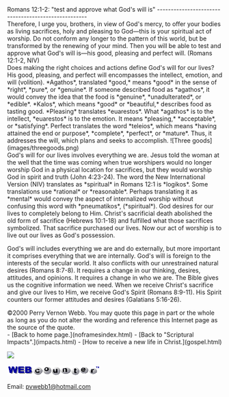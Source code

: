  <head> <title>(PVW) Romans 12:1-2: "test and approve what God's will is"</title> <meta content="IE=9" http-equiv="X-UA-Compatible"></meta> <link href="css/page_style.css" rel="stylesheet" type="text/css"></link> </head><body><div class="page_style"> Romans 12:1-2: "test and approve what God's will is"
----------------------------------------------------

<div class="p">Therefore, I urge you, brothers, in view of God's mercy, to offer your bodies as living sacrifices, holy and pleasing to God—this is your spiritual act of worship. Do not conform any longer to the pattern of this world, but be transformed by the renewing of your mind. Then you will be able to test and approve what God's will is—his good, pleasing and perfect will. (Romans 12:1-2, NIV)

</div><div class="p">Does making the right choices and actions define God's will for our lives? His good, pleasing, and perfect will encompasses the intellect, emotion, and will (volition). *Agathos*, translated *good,* means *good* in the sense of *right*, *pure*, or *genuine*. If someone described food as *agathos*, it would convey the idea that the food is *genuine*, *unadulterated*, or *edible*. *Kalos*, which means *good* or *beautiful,* describes food as tasting good. *Pleasing* translates *euarestos*. What *agathos* is to the intellect, *euarestos* is to the emotion. It means *pleasing,* *acceptable*, or *satisfying*. Perfect translates the word *teleios*, which means *having attained the end or purpose*, *complete*, *perfect*, or *mature*. Thus, it addresses the will, which plans and seeks to accomplish.  
 ![Three goods](images/threegoods.png)</div>God's will for our lives involves everything we are. Jesus told the woman at the well that the time was coming when true worshipers would no longer worship God in a physical location for sacrifices, but they would worship God in spirit and truth (John 4:23-24). The word the New International Version (NIV) translates as *spiritual* in Romans 12:1 is *logikos*. Some translations use *rational* or *reasonable*. Perhaps translating it as *mental* would convey the aspect of internalized worship without confusing this word with *pneumatikos*, (*spiritual*). God desires for our lives to completely belong to Him. Christ's sacrificial death abolished the old form of sacrifice (Hebrews 10:1-18) and fulfilled what those sacrifices symbolized. That sacrifice purchased our lives. Now our act of worship is to live out our lives as God's possession.

God's will includes everything we are and do externally, but more important it comprises everything that we are internally. God's will is foreign to the interests of the secular world. It also conflicts with our unrestrained natural desires (Romans 8:7-8). It requires a change in our thinking, desires, attitudes, and opinions. It requires a change in who we are. The Bible gives us the cognitive information we need. When we receive Christ's sacrifice and give our lives to Him, we receive God's Spirit (Romans 8:9-11). His Spirit counters our former attitudes and desires (Galatians 5:16-26).

<div class="copy">©2000 Perry Vernon Webb. You may quote this page in part or the whole as long as you do not alter the wording and reference this Internet page as the source of the quote.</div> </div>- [Back to home page.](noframesindex.html)
- [Back to "Scriptural Impacts".](impacts.html)
- [How to receive a new life in Christ.](gospel.html)
 
![](http://counter.digits.com/wc/-d/4/pvwebb)

[![digits](images/wc-03.gif)](http://www.digits.com/)

Email: [pvwebb1@hotmail.com](mailto:pvwebb1@hotmail.com)

 